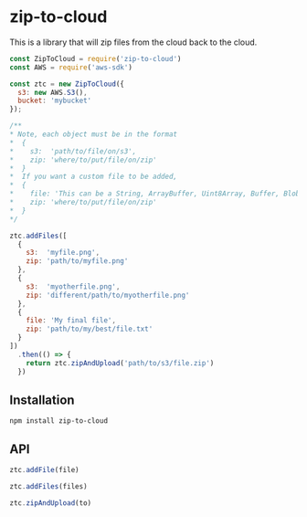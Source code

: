 # zip-to-cloud

This is a library that will zip files from the cloud back to the cloud.

```javascript
const ZipToCloud = require('zip-to-cloud')
const AWS = require('aws-sdk')

const ztc = new ZipToCloud({
  s3: new AWS.S3(),
  bucket: 'mybucket'
});

/**
* Note, each object must be in the format
*  { 
*    s3:  'path/to/file/on/s3', 
*    zip: 'where/to/put/file/on/zip' 
*  }
*  If you want a custom file to be added,
*  {
*    file: 'This can be a String, ArrayBuffer, Uint8Array, Buffer, Blob, Promise or stream',
*    zip: 'where/to/put/file/on/zip'
*  }
*/

ztc.addFiles([
  {
    s3:  'myfile.png',
    zip: 'path/to/myfile.png'
  },
  {
    s3:  'myotherfile.png',
    zip: 'different/path/to/myotherfile.png'
  },
  {
    file: 'My final file',
    zip: 'path/to/my/best/file.txt'
  }
])
  .then(() => {
    return ztc.zipAndUpload('path/to/s3/file.zip')
  })
```

## Installation

`npm install zip-to-cloud`

## API
```javascript
ztc.addFile(file)
```
```javascript
ztc.addFiles(files)
```
```javascript
ztc.zipAndUpload(to)
```